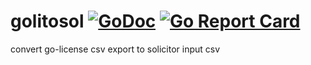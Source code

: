 # golitosol [![GoDoc](https://godoc.org/github.com/DaKine23/golitosol?status.svg)](https://godoc.org/github.com/DaKine23/golitosol) [![Go Report Card](https://goreportcard.com/badge/github.com/DaKine23/golitosol)](https://goreportcard.com/report/github.com/DaKine23/golitosol)
convert go-license csv export to solicitor input csv
